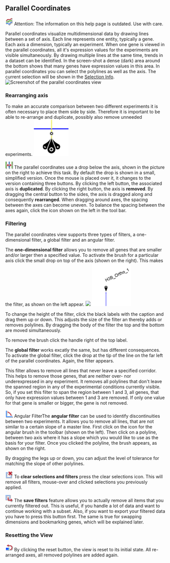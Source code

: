 ## Parallel Coordinates
 
![](i/parcoords.png "")
Attention: The information on this help page is outdated. Use with care.

Parallel coordinates visualize multidimensional data by drawing lines between a set of axis. Each line represents one entity, typically a gene. Each axis a dimension, typically an experiment. When one gene is viewed in the parallel coordinates, all it's expression values for the experiments are visible simultaneously. By drawing multiple lines at the same time, trends in a dataset can be identified. In the screen-shot a dense (dark) area around the bottom shows that many genes have expression values in this area. In parallel coordinates you can select the polylines as well as the axis. The current selection will be shown in the [Selection Info](../basics.md#Selection_Info).
![](i/parcoords_example.png "Screenshot of the parallel coordinates view") 

### Rearranging axis
To make an accurate comparison between two different experiments it is often necessary to place them side by side. Therefore it is important to be able to re-arrange and duplicate, possibly also remove unneeded experiments.
![](i/parcoords_drop.png "")

![](i/parcoords_reset_axis_spacing.png "") 
The parallel coordinates use a drop below the axis, shown in the picture on the right to achieve this task. By default the drop is shown in a small, simplified version. Once the mouse is placed over it, it changes to the version containing three buttons. By clicking the left button, the associated axis is **duplicated**. By clicking the right button, the axis is **removed**. By dragging the central button to the sides, the axis is dragged along and consequently **rearranged**. When dragging around axes, the spacing between the axes can become uneven. To balance the spacing between the axes again, click the icon shown on the left in the tool bar.

### Filtering
The parallel coordinates view supports three types of filters, a one-dimensional filter, a global filter and an angular filter. 

The **one-dimensional filter** allows you to remove all genes that are smaller and/or larger then a specified value. To activate the brush for a particular axis click the small drop on top of the axis (shown on the right). This makes the filter, as shown on the left appear.
![](i/parcoords_gate.png "") 
![](i/parcoords_drop_gate.png "") 

To change the height of the filter, click the black labels with the caption and drag them up or down. This adjusts the size of the filter an thereby adds or removes polylines. By dragging the body of the filter the top and the bottom are moved simultaneously.

To remove the brush click the handle right of the top label.

The **global filter** works excatly the same, but has different consequences. To activate the global filter, click the drop at the tip of the line on the far left of the parallel coordinates. Again, the filter appears.

This filter allows to remove all lines that never leave a specified corridor. This helps to remove those genes, that are neither over- nor underexpressed in any experiment. It removes all polylines that don't leave the spanned region in any of the experimental conditions currently visible. So, if you set this filter to span the region between 1 and 3, all genes, that only have expression values between 1 and 3 are removed. If only one value for that gene is smaller or bigger, the gene is not removed.

![](i/parcoords_angular_brush.png "")  Angular FilterThe **angular filter** can be used to identify discontinuities between two experiments. It allows you to remove all lines, that are not similar to a certain slope of a master line. First click on the icon for the angular brush in the toolbar (shown on the left). Then click on a polyline, between two axis where it has a slope which you would like to use as the basis for your filter. Once you clicked the polyline, the brush appears, as shown on the right.

By dragging the legs up or down, you can adjust the level of tolerance for matching the slope of other polylines.

![](i/parcoords_clear_selections.png "") To **clear selections and filters** press the clear selections icon. This will remove all filters, mouse-over and clicked selections you previously applied.

![](i/parcoords_save_selections.png "") The **save filters** feature allows you to actually remove all items that you currently filtered out. This is useful, if you handle a lot of data and want to continue working with a subset. Also, if you want to export your filtered data you have to press this button first. The same is true for swapping dimensions and bookmarking genes, which will be explained later.

### Resetting the View
![](i/parcoords_reset_view.png "") By clicking the reset button, the view is reset to its initial state. All re-arranged axes, all removed polylines are added again.